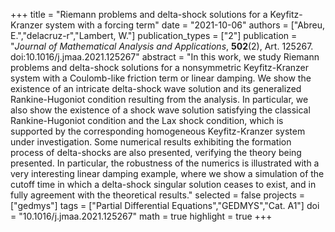 +++
title = "Riemann problems and delta-shock solutions for a Keyfitz-Kranzer system with a forcing term"
date = "2021-10-06"
authors = ["Abreu, E.","delacruz-r","Lambert, W."]
publication_types = ["2"]
publication = "*Journal of Mathematical Analysis and Applications*, **502**(2), Art. 125267. doi:10.1016/j.jmaa.2021.125267"
abstract = "In this work, we study Riemann problems and delta-shock solutions for a nonsymmetric Keyfitz-Kranzer system with a Coulomb-like friction term or linear damping. We show the existence of an intricate delta-shock wave solution and its generalized Rankine-Hugoniot condition resulting from the analysis. In particular, we also show the existence of a shock wave solution satisfying the classical Rankine-Hugoniot condition and the Lax shock condition, which is supported by the corresponding homogeneous Keyfitz-Kranzer system under investigation. Some numerical results exhibiting the formation process of delta-shocks are also presented, verifying the theory being presented. In particular, the robustness of the numerics is illustrated with a very interesting linear damping example, where we show a simulation of the cutoff time in which a delta-shock singular solution ceases to exist, and in fully agreement with the theoretical results."
selected = false
projects = ["gedmys"]
tags = ["Partial Differential Equations","GEDMYS","Cat. A1"]
doi = "10.1016/j.jmaa.2021.125267"
math = true
highlight = true
+++
